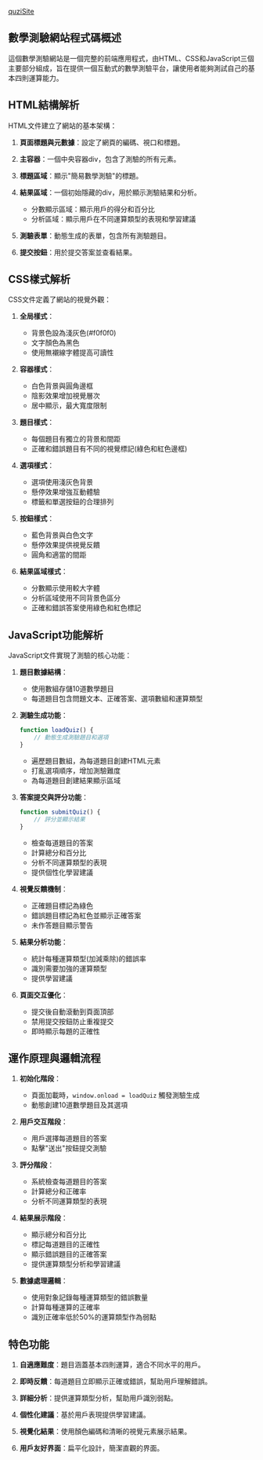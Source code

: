 <a href="https://alfo0924.github.io/quizsample/"> quziSite </a>
## 數學測驗網站程式碼概述

這個數學測驗網站是一個完整的前端應用程式，由HTML、CSS和JavaScript三個主要部分組成，旨在提供一個互動式的數學測驗平台，讓使用者能夠測試自己的基本四則運算能力。

## HTML結構解析

HTML文件建立了網站的基本架構：

1. **頁面標題與元數據**：設定了網頁的編碼、視口和標題。

2. **主容器**：一個中央容器div，包含了測驗的所有元素。

3. **標題區域**：顯示"簡易數學測驗"的標題。

4. **結果區域**：一個初始隱藏的div，用於顯示測驗結果和分析。
    - 分數顯示區域：顯示用戶的得分和百分比
    - 分析區域：顯示用戶在不同運算類型的表現和學習建議

5. **測驗表單**：動態生成的表單，包含所有測驗題目。

6. **提交按鈕**：用於提交答案並查看結果。

## CSS樣式解析

CSS文件定義了網站的視覺外觀：

1. **全局樣式**：
    - 背景色設為淺灰色(#f0f0f0)
    - 文字顏色為黑色
    - 使用無襯線字體提高可讀性

2. **容器樣式**：
    - 白色背景與圓角邊框
    - 陰影效果增加視覺層次
    - 居中顯示，最大寬度限制

3. **題目樣式**：
    - 每個題目有獨立的背景和間距
    - 正確和錯誤題目有不同的視覺標記(綠色和紅色邊框)

4. **選項樣式**：
    - 選項使用淺灰色背景
    - 懸停效果增強互動體驗
    - 標籤和單選按鈕的合理排列

5. **按鈕樣式**：
    - 藍色背景與白色文字
    - 懸停效果提供視覺反饋
    - 圓角和適當的間距

6. **結果區域樣式**：
    - 分數顯示使用較大字體
    - 分析區域使用不同背景色區分
    - 正確和錯誤答案使用綠色和紅色標記

## JavaScript功能解析

JavaScript文件實現了測驗的核心功能：

1. **題目數據結構**：
    - 使用數組存儲10道數學題目
    - 每道題目包含問題文本、正確答案、選項數組和運算類型

2. **測驗生成功能**：
   ```javascript
   function loadQuiz() {
       // 動態生成測驗題目和選項
   }
   ```
    - 遍歷題目數組，為每道題目創建HTML元素
    - 打亂選項順序，增加測驗難度
    - 為每道題目創建結果顯示區域

3. **答案提交與評分功能**：
   ```javascript
   function submitQuiz() {
       // 評分並顯示結果
   }
   ```
    - 檢查每道題目的答案
    - 計算總分和百分比
    - 分析不同運算類型的表現
    - 提供個性化學習建議

4. **視覺反饋機制**：
    - 正確題目標記為綠色
    - 錯誤題目標記為紅色並顯示正確答案
    - 未作答題目顯示警告

5. **結果分析功能**：
    - 統計每種運算類型(加減乘除)的錯誤率
    - 識別需要加強的運算類型
    - 提供學習建議

6. **頁面交互優化**：
    - 提交後自動滾動到頁面頂部
    - 禁用提交按鈕防止重複提交
    - 即時顯示每題的正確性

## 運作原理與邏輯流程

1. **初始化階段**：
    - 頁面加載時，`window.onload = loadQuiz` 觸發測驗生成
    - 動態創建10道數學題目及其選項

2. **用戶交互階段**：
    - 用戶選擇每道題目的答案
    - 點擊"送出"按鈕提交測驗

3. **評分階段**：
    - 系統檢查每道題目的答案
    - 計算總分和正確率
    - 分析不同運算類型的表現

4. **結果展示階段**：
    - 顯示總分和百分比
    - 標記每道題目的正確性
    - 顯示錯誤題目的正確答案
    - 提供運算類型分析和學習建議

5. **數據處理邏輯**：
    - 使用對象記錄每種運算類型的錯誤數量
    - 計算每種運算的正確率
    - 識別正確率低於50%的運算類型作為弱點

## 特色功能

1. **自適應難度**：題目涵蓋基本四則運算，適合不同水平的用戶。

2. **即時反饋**：每道題目立即顯示正確或錯誤，幫助用戶理解錯誤。

3. **詳細分析**：提供運算類型分析，幫助用戶識別弱點。

4. **個性化建議**：基於用戶表現提供學習建議。

5. **視覺化結果**：使用顏色編碼和清晰的視覺元素展示結果。

6. **用戶友好界面**：扁平化設計，簡潔直觀的界面。
